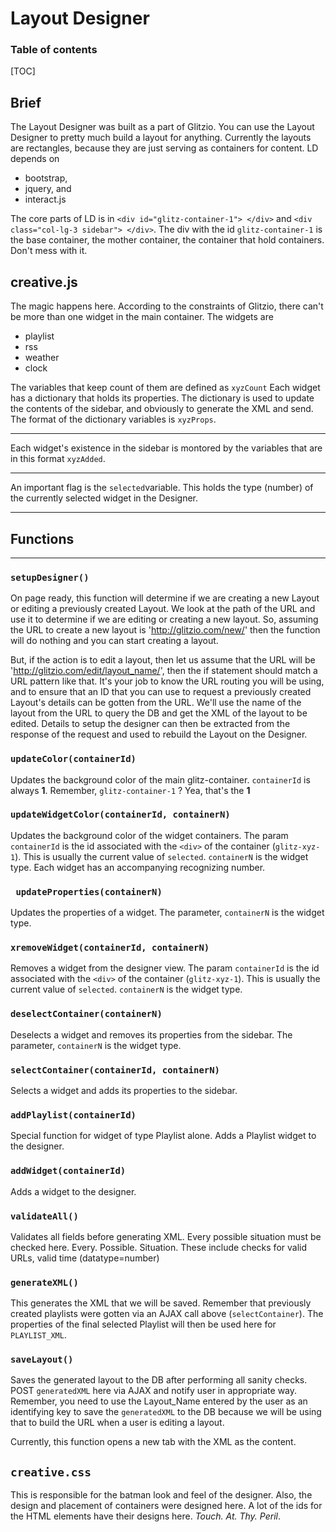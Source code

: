 Layout Designer
===================
### Table of contents

[TOC]
## Brief ##
The Layout Designer was built as a part of Glitzio. You can use the Layout Designer to pretty much build a layout for anything. Currently the layouts are rectangles, because they are just serving as containers for content.
LD depends on 

 - bootstrap, 
 - jquery, and 
 - interact.js

The core parts of LD is in `<div id="glitz-container-1"> </div>` and `<div class="col-lg-3 sidebar"> </div>`. 
The div with the id `glitz-container-1` is the base container, the mother container, the container that hold containers. Don't mess with it.


creative.js
-------------

The magic happens here. 
According to the constraints of Glitzio, there can't be more than one widget in the main container.
The widgets are

 - playlist
 - rss
 - weather
 - clock

The variables that keep count of them are defined as `xyzCount`
Each widget has a dictionary that holds its properties. The dictionary is used to update the contents of the sidebar, and obviously to generate the XML and send. The format of the dictionary variables is `xyzProps`.


----------


Each widget's existence in the sidebar is montored by the variables that are in this format `xyzAdded`.


----------


An important flag is the `selected`variable. This holds the type (number) of the currently selected widget in the Designer.


----------
## Functions ##


----------
### `setupDesigner()` ###

On page ready, this function will determine if we are creating a new Layout or editing a previously created Layout.
We look at the path of the URL and use it to determine if we are editing or creating a new layout.
   So, assuming the URL to create a new layout is 'http://glitzio.com/new/' then the function will do nothing and you can start creating a layout.
    
But, if the action is to edit a layout, then let us assume that the URL will be 'http://glitzio.com/edit/layout_name/', then the if statement should match a URL pattern like that.
 It's your job to know the URL routing you will be using, and to ensure that an ID that you can use to request a previously created Layout's details can be gotten from the URL. We'll use the name of the layout from the URL to query the DB and get the XML of the layout to be edited.
Details to setup the designer can then be extracted from the response of the request and used to rebuild the Layout on the Designer.

### `updateColor(containerId)` ###
Updates the background color of the main glitz-container. `containerId` is always **1**. Remember, `glitz-container-1` ? Yea, that's the **1**

### `updateWidgetColor(containerId, containerN)` ###
Updates the background color of the widget containers.
The param `containerId` is the id associated with the `<div>` of the container (`glitz-xyz-1`). This is usually the current value of `selected`. `containerN` is the widget type. Each widget has an accompanying recognizing number. 

### ` updateProperties(containerN)` ###
Updates the properties of a widget.
The parameter, `containerN` is the widget type.

### `xremoveWidget(containerId, containerN)` ###
Removes a widget from the designer view.
The param `containerId` is the id associated with the `<div>` of the container (`glitz-xyz-1`). This is usually the current value of `selected`. `containerN` is the widget type.

### `deselectContainer(containerN)` ###
Deselects a widget and removes its properties from the sidebar.
The parameter, `containerN` is the widget type.

### `selectContainer(containerId, containerN)` ###
Selects a widget and adds its properties to the sidebar.

### `addPlaylist(containerId)` ###
Special function for widget of type Playlist alone. 
Adds a Playlist widget to the designer.

### `addWidget(containerId)` ###
Adds a widget to the designer.

### `validateAll()` ###
Validates all fields before generating XML. Every possible situation must be checked here. Every. Possible. Situation. 
These include checks for valid URLs, valid time (datatype=number) 

### `generateXML()` ###
This generates the XML that we will be saved.
Remember that previously created playlists were gotten via an AJAX call above (`selectContainer`). The properties of the final selected Playlist will then be used here for `PLAYLIST_XML`.

### `saveLayout()` ###
Saves the generated layout to the DB after performing all sanity checks.
POST `generatedXML` here via AJAX and notify user in appropriate way. Remember, you need to use the Layout_Name entered by the user as an identifying key to save the `generatedXML` to the DB because we will be using that to build the URL when a user is editing a layout.

Currently, this function opens a new tab with the XML as the content.

## `creative.css` ##
This is responsible for the batman look and feel of the designer. Also, the design and placement of containers were designed here. A lot of the ids for the HTML elements have their designs here. *Touch. At. Thy. Peril*.

